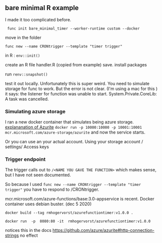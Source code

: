 ## bare minimal R example
I made it too complicated before.

` func init bare_minimal_timer --worker-runtime custom --docker`

move in the folder

`func new --name CRONtrigger --template "timer trigger"`

in R : `env::init()`

create an R file handler.R (copied from example)
save. install packages

run `renv::snapshot()`

test it out locally. Unfortunately this is super weird. You need to simulate
storage for func to work. But the error is not clear. (I'm using a mac for this
)  it says: the listener for function <NAME of your function> was unable to start. System.Private.CoreLib: A task was cancelled. 


### Simulating azure storage 
I ran a new docker container that simulates being azure storage.
[explananation of Azurite](https://github.com/azure/azurite)
`docker run -p 10000:10000 -p 10001:10001 mcr.microsoft.com/azure-storage/azurite`  and now the service starts.

Or you can use an your actual account. Using your storage account / settings/ Access keys

### Trigger endpoint
The trigger calls out to `/<NAME YOU GAVE THE FUNCTION>` which makes sense, but I have not seen documented. 

So because I used `func new --name CRONtrigger --template "timer trigger"`
you have to respond to /CRONtrigger.

mcr.microsoft.com/azure-functions/base:3.0-appservice is recent.
Docker container uses debian buster. (dec 5 2020)

`docker build --tag rmhogervorst/azurefunctiontimer:v1.0.0 .`


`docker run  -p  8080:80 -it  rmhogervorst/azurefunctiontimer:v1.0.0`


notices this in the docs https://github.com/azure/azurite#http-connection-strings
no effect

